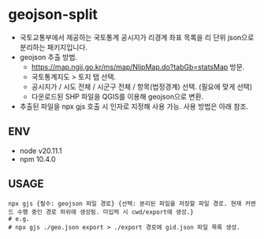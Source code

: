 # geojson-split
- 국토교통부에서 제공하는 국토통계 공시지가 리경계 좌표 목록을 리 단위 json으로 분리하는 패키지입니다.
- geojson 추출 방법.
  - https://map.ngii.go.kr/ms/map/NlipMap.do?tabGb=statsMap 방문.
  - 국토통계지도 > 토지 탭 선택.
  - 공시지가 / 시도 전체 / 시군구 전체 / 항목(법정경계) 선택. (필요에 맞게 선택)
  - 다운로드된 SHP 파일을 QGIS를 이용해 geojson으로 변환.
- 추출된 파일을 npx gjs 호출 시 인자로 지정해 사용 가능. 사용 방법은 아래 참조.

## ENV
- node v20.11.1
- npm 10.4.0

## USAGE
```
npx gjs {필수: geojson 파일 경로} {선택: 분리된 파일을 저장할 파일 경로. 현재 커맨드 수행 중인 경로 하위에 생성됨. 미입력 시 cwd/export에 생성.}
# e.g.
# npx gjs ./geo.json export > ./export 경로에 gid.json 파일 목록 생성.
```